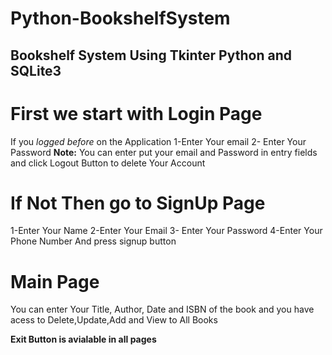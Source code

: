 # Python-BookshelfSystem 
## Bookshelf System Using Tkinter Python and SQLite3 
# First we start with Login Page
If you *logged before* on the Application
1-Enter Your email
2- Enter Your Password
**Note:** You can enter put your email and Password in entry fields and click Logout Button to delete Your Account


# If Not Then go to SignUp Page
1-Enter Your Name
2-Enter Your Email
3- Enter Your Password
4-Enter Your Phone Number
And press signup button

# Main Page
You can enter Your Title, Author, Date and ISBN of the book
and you have acess to Delete,Update,Add and View to All Books

**Exit Button is avialable in all pages**
